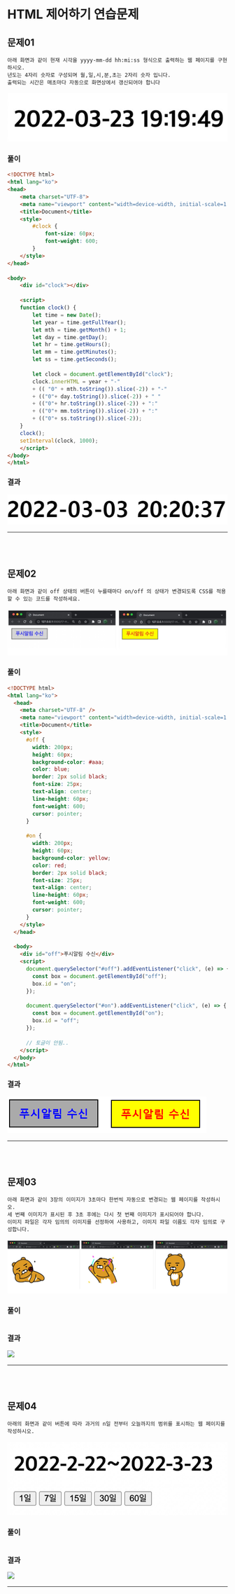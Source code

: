 # HTML 제어하기 연습문제

## 문제01
`아래 화면과 같이 현재 시각을 yyyy-mm-dd hh:mi:ss 형식으로 출력하는 웹 페이지를 구현하시오.`<br/>
`년도는 4자리 숫자로 구성되며 월,일,시,분,초는 2자리 숫자 입니다.`<br/>
`출력되는 시간은 매초마다 자동으로 화면상에서 갱신되어야 합니다`<br/><br/>
<img src="./img/q1.jpg">

### 풀이
```html
<!DOCTYPE html>
<html lang="ko">
<head>
    <meta charset="UTF-8">
    <meta name="viewport" content="width=device-width, initial-scale=1.0">
    <title>Document</title>
    <style>
        #clock {
            font-size: 60px;
            font-weight: 600;
        }
    </style>
</head>

<body>
    <div id="clock"></div>

    <script>
    function clock() {
        let time = new Date();
        let year = time.getFullYear();
        let mth = time.getMonth() + 1;
        let day = time.getDay();
        let hr = time.getHours();
        let mm = time.getMinutes();
        let ss = time.getSeconds();

        let clock = document.getElementById("clock");
        clock.innerHTML = year + "-" 
        + (( "0" + mth.toString()).slice(-2)) + "-" 
        + (("0"+ day.toString()).slice(-2)) + " " 
        + (("0"+ hr.toString()).slice(-2)) + ":" 
        + (("0"+ mm.toString()).slice(-2)) + ":" 
        + (("0"+ ss.toString()).slice(-2));
    }
    clock();
    setInterval(clock, 1000);
    </script>
</body>
</html>
```
### 결과
<img src="./img/a1.jpg">

---

<br/><br/>

## 문제02
`아래 화면과 같이 off 상태의 버튼이 누를때마다 on/off 의 상태가 변경되도록 CSS를 적용할 수 있는 코드를 작성하세요.`<br/><br/>
<img src="./img/q2.jpg">

### 풀이
```html
<!DOCTYPE html>
<html lang="ko">
  <head>
    <meta charset="UTF-8" />
    <meta name="viewport" content="width=device-width, initial-scale=1.0" />
    <title>Document</title>
    <style>
      #off {
        width: 200px;
        height: 60px;
        background-color: #aaa;
        color: blue;
        border: 2px solid black;
        font-size: 25px;
        text-align: center;
        line-height: 60px;
        font-weight: 600;
        cursor: pointer;
      }

      #on {
        width: 200px;
        height: 60px;
        background-color: yellow;
        color: red;
        border: 2px solid black;
        font-size: 25px;
        text-align: center;
        line-height: 60px;
        font-weight: 600;
        cursor: pointer;
      }
    </style>
  </head>

  <body>
    <div id="off">푸시알림 수신</div>
    <script>
      document.querySelector("#off").addEventListener("click", (e) => {
        const box = document.getElementById("off");
        box.id = "on";
      });

      document.querySelector("#on").addEventListener("click", (e) => {
        const box = document.getElementById("on");
        box.id = "off";
      });

      // 토글이 안됨..
    </script>
  </body>
</html>
```
### 결과
<img src="./img/a2.png">

---

<br/><br/>

## 문제03
`아래 화면과 같이 3장의 이미지가 3초마다 한번씩 자동으로 변경되는 웹 페이지를 작성하시오.`<br/>
`세 번째 이미지가 표시된 후 3초 후에는 다시 첫 번째 이미지가 표시되어야 합니다.`<br/>
`이미지 파일은 각자 임의의 이미지를 선정하여 사용하고, 이미지 파일 이름도 각자 임의로 구성합니다.`<br/><br/>
<img src="./img/q3.jpg">

### 풀이
```html

```
### 결과
<img src="./img/a3.jpg">

---

<br/><br/>

## 문제04
`아래의 화면과 같이 버튼에 따라 과거의 n일 전부터 오늘까지의 범위를 표시하는 웹 페이지를 작성하시오.`<br/><br/>
<img src="./img/q4.jpg">

### 풀이
```html

```
### 결과
<img src="./img/a4.jpg">

---

<br/><br/>


